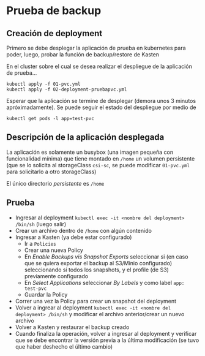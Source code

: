 # Prueba de backup

## Creación de deployment

Primero se debe desplegar la aplicación de prueba en kubernetes para poder, luego, probar la función de backup/restore de Kasten

En el cluster sobre el cual se desea realizar el despliegue de la aplicación de prueba...

```
kubectl apply -f 01-pvc.yml
kubectl apply -f 02-deployment-pruebapvc.yml
```

Esperar que la aplicación se termine de desplegar (demora unos 3 minutos apróximadamente). Se puede seguir el estado del despliegue por medio de 

```
kubectl get pods -l app=test-pvc
```

## Descripción de la aplicación desplegada

La aplicación es solamente un busybox (una imagen pequeña con funcionalidad mínima) que tiene montado en `/home` un volumen persistente (que se lo solicita al storageClass `csi-sc`, se puede modificar `01-pvc.yml` para solicitarlo a otro storageClass)

El único directorio *persistente* es `/home` 

## Prueba

- Ingresar al deployment `kubectl exec -it <nombre del deployment> /bin/sh` (luego salir)
- Crear un archivo dentro de `/home` con algún contenido
- Ingresar a Kasten (ya debe estar configurado)
  - Ir a `Policies`
  - Crear una nueva Policy
  - En *Enable Backups vis Snapshot Exports* seleccionar si (en caso que se quiera exportar el backup al S3/Minio configurado) seleccionando si todos los snapshots, y el profile (de S3) previamente configurado
  - En *Select Applications* seleccionar *By Labels* y como label `app: test-pvc`
  - Guardar la Policy
- Correr una vez la Policy para crear un snapshot del deployment
- Volver a ingrear al deployment `kubectl exec -it <nombre del deployment> /bin/sh` y modificar el archivo anterior/crear un nuevo archivo
- Volver a Kasten y restaurar el backup creado
- Cuando finaliza la operación, volver a ingresar al deployment y verificar que se debe encontrar la versión previa a la última modificación (se tuvo que haber deshecho el último cambio)
